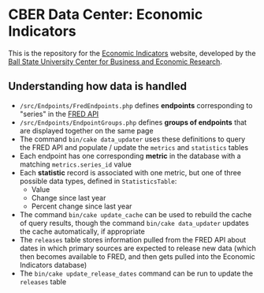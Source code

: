 # CBER Data Center: Economic Indicators

This is the repository for the [Economic Indicators](http://indicators.cberdata.org) website, developed by the
[Ball State University Center for Business and Economic Research](http://bsu.edu/cber).

## Understanding how data is handled
- `/src/Endpoints/FredEndpoints.php` defines **endpoints** corresponding to "series" in the
  [FRED API](https://fred.stlouisfed.org/docs/api/fred/)
- `/src/Endpoints/EndpointGroups.php` defines **groups of endpoints** that are displayed together on the same page
- The command `bin/cake data_updater` uses these definitions to query the FRED API and populate / update the `metrics`
  and `statistics` tables
- Each endpoint has one corresponding **metric** in the database with a matching `metrics.series_id` value
- Each **statistic** record is associated with one metric, but one of three possible data types, defined in
  `StatisticsTable`:
  - Value
  - Change since last year
  - Percent change since last year
- The command `bin/cake update_cache` can be used to rebuild the cache of query results, though the command
  `bin/cake data_updater` updates the cache automatically, if appropriate
- The `releases` table stores information pulled from the FRED API about dates in which primary sources are expected to
  release new data (which then becomes available to FRED, and then gets pulled into the Economic Indicators database)
- The `bin/cake update_release_dates` command can be run to update the `releases` table
